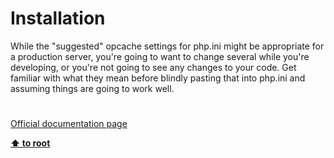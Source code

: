 # Installation




<div class="phpcode"><span class="html">
While the &quot;suggested&quot; opcache settings for php.ini might be appropriate for a production server, you&apos;re going to want to change several while you&apos;re developing, or you&apos;re not going to see any changes to your code. Get familiar with what they mean before blindly pasting that into php.ini and assuming things are going to work well.</span>
</div>
  

#

[Official documentation page](https://www.php.net/manual/en/opcache.installation.php)

**[⬆ to root](/)**